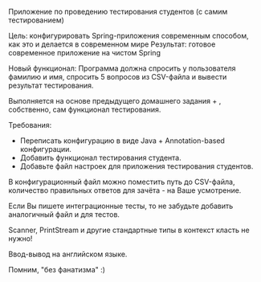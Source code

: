 Приложение по проведению тестирования студентов (с самим тестированием)

Цель: 
конфигурировать Spring-приложения современным способом, как это и делается в современном мире Результат: готовое современное приложение на чистом Spring

Новый функционал:
Программа должна спросить у пользователя фамилию и имя, спросить 5 вопросов из CSV-файла и вывести результат тестирования.

Выполняется на основе предыдущего домашнего задания + , собственно, сам функционал тестирования.

Требования:

- Переписать конфигурацию в виде Java + Annotation-based конфигурации.
- Добавить функционал тестирования студента.
- Добавьте файл настроек для приложения тестирования студентов.

В конфигурационный файл можно поместить путь до CSV-файла, количество правильных ответов для зачёта - на Ваше усмотрение.

Если Вы пишете интеграционные тесты, то не забудьте добавить аналогичный файл и для тестов.

Scanner, PrintStream и другие стандартные типы в контекст класть не нужно!

Ввод-вывод на английском языке.

Помним, "без фанатизма" :)